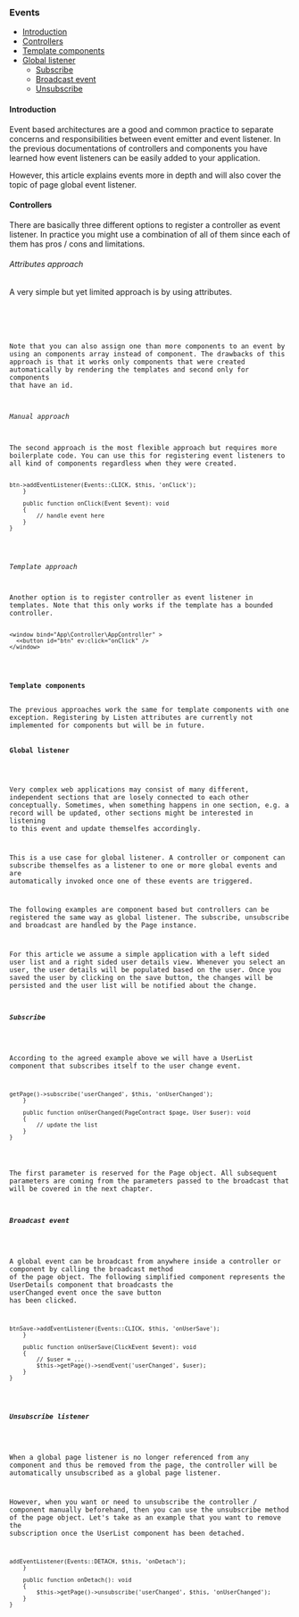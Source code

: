 <h3 class="doc-title">Events</h3>

- [Introduction](#introduction)
- [Controllers](#controllers)
- [Template components](#components)
- [Global listener](#global-listener)
	- [Subscribe](#subscribe-listener)
    - [Broadcast event](#broadcast-event)
    - [Unsubscribe](#unsubscribe-listener)


<h4><a id="introduction">Introduction</a></h4>
Event based architectures are a good and common practice to separate concerns and responsibilities between event emitter and event listener. In the previous documentations of controllers and components you have learned how event listeners can be easily added to your application.

However, this article explains events more in depth and will also cover the topic of page global event listener.

<h4><a id="controllers">Controllers</a></h4>
There are basically three different options to register a controller as event listener. In practice you might use a combination of all of them since each of them has pros / cons and limitations.

<h6>Attributes approach</h6>
A very simple but yet limited approach is by using attributes.

<pre class="imp-code code-white language-php">
<code class="language-php"><?php
namespace App\Controller;
use Impulse\ImpulseBundle\Controller\AbstractController;
use Impulse\Bundles\ImpulseBundle\Execution\Events\Event;
use Impulse\ImpulseBundle\Events\Events;
use Impulse\ImpulseBundle\Controller\Annotations\Listen;

class AppController extends AbstractController
{
    #[Listen(event: Events::CLICK, component: 'btnGreet')]
    public function onClick(Event $event): void
    {
        // handle event here
    }
}</code>
</pre>
  
Note that you can also assign one than more components to an event by using an components array instead of component. The drawbacks of this approach is that it works only components that were created automatically by rendering the templates and second only for components that have an id.

<h6>Manual approach</h6>
The second approach is the most flexible approach but requires more boilerplate code. You can use this for registering event listeners to all kind of components regardless when they were created.

<pre class="imp-code code-white language-php">
<code class="language-php"><?php
namespace App\Controller;
use Impulse\ImpulseBundle\Controller\AbstractController;
use Impulse\Bundles\ImpulseBundle\Execution\Events\Event;
use Impulse\ImpulseBundle\Events\Events;
use Impulse\ImpulseBundle\Controller\Annotations\Listen;

class AppController extends AbstractController
{
    private ?Button $btn = null;

    public function afterCreate(Event $event): void
    {
        $this->btn->addEventListener(Events::CLICK, $this, 'onClick');
    }

    public function onClick(Event $event): void
    {
        // handle event here
    }
}</code>
</pre>

<h6>Template approach</h6>
Another option is to register controller as event listener in templates. Note that this only works if the template has a bounded controller.

<pre class="code-white language-twig">
<code class="language-twig">&lt;window bind="App\Controller\AppController" &gt;
  &lt&lt;button id="btn" ev:click="onClick" /&gt;
&lt/window&gt;</code>
</pre>

<h4><a id="components">Template components</a></h4>
The previous approaches work the same for template components with one exception. Registering by Listen attributes are currently not implemented for components but will be in future.

<h4><a id="global-listener">Global listener</a></h4>

Very complex web applications may consist of many different, independent sections that are losely connected to each other conceptually. Sometimes, when something happens in one section, e.g. a record will be updated, other sections might be interested in listening to this event and update themselfes accordingly. 

This is a use case for global listener. A controller or component can subscribe themselfes as a listener to one or more global events and are automatically invoked once one of these events are triggered. 

The following examples are component based but controllers can be registered the same way as global listener. The subscribe, unsubscribe and broadcast are handled by the Page instance.

For this article we assume a simple application with a left sided user list and a right sided user details view. Whenever you select an user, the user details will be populated based on the user. Once you saved the user by clicking on the save button, the changes will be persisted and the user list will be notified about the change.

<h5><a id="subscribe-listener">Subscribe</a></h5>

According to the agreed example above we will have a UserList component that subscribes itself to the user change event. 

<pre class="imp-code code-white language-php">
<code class=" language-php"><?php

class UserList extends Ul
{
    public function afterCreateChildren(): void
    {
        parent::afterCreateChildren();
        $this->getPage()->subscribe('userChanged', $this, 'onUserChanged');
    }
    
    public function onUserChanged(PageContract $page, User $user): void
    {
        // update the list
    }
}</code>
</pre>

The first parameter is reserved for the Page object. All subsequent parameters are coming from the parameters passed to the broadcast that will be covered in the next chapter. 

<h5><a id="broadcast-event">Broadcast event</a></h5>

A global event can be broadcast from anywhere inside a controller or component by calling the <span class="code-hint">broadcast</span> method of the page object. The following simplified component represents the UserDetails component that broadcasts the <span class="code-hint">userChanged</span> event once the save button has been clicked.

<pre class="imp-code code-white language-php">
<code class="language-php"><?php

class UserDetails extends Div
{
    private ?Button $btnSave = null;
    
    public function afterCreateChildren(): void
    {
        parent::afterCreateChildren();
        $this->btnSave->addEventListener(Events::CLICK, $this, 'onUserSave');
    }
    
    public function onUserSave(ClickEvent $event): void
    {
        // $user = ...
        $this->getPage()->sendEvent('userChanged', $user);
    }
}</code>
</pre>

<h5><a id="unsubscribe-listener">Unsubscribe listener</a></h5>

When a global page listener is no longer referenced from any component and thus be removed from the page, the controller will be automatically unsubscribed as a global page listener. 

However, when you want or need to unsubscribe the controller / component manually beforehand, then you can use the unsubscribe method of the page object. Let's take as an example that you want to remove the subscription once the UserList component has been detached.

<pre class="imp-code code-white language-php">
<code class="language-php"><?php

class UserList extends Ul
{
    public function afterCreateChildren(): void
    {
        parent::afterCreateChildren();
        $this->addEventListener(Events::DETACH, $this, 'onDetach');
    }
    
    public function onDetach(): void
    {
        $this->getPage()->unsubscribe('userChanged', $this, 'onUserChanged');
    }
}</code>
</pre>
